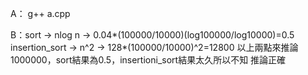 A： g++ a.cpp

B：sort -> nlog n -> 0.04*(100000/10000)(log100000/log10000)=0.5
insertion_sort -> n^2 -> 128*(100000/10000)^2=12800
以上兩點來推論1000000，sort結果為0.5，insertioni_sort結果太久所以不知
推論正確
